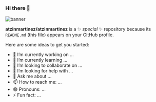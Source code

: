 ### Hi there 👋
<img src="https://user-images.githubusercontent.com/108831799/200049766-3617db89-cddb-4137-afa5-ae01a5cc9397.png" alt="banner">


**atzinmartinez/atzinmartinez** is a ✨ _special_ ✨ repository because its `README.md` (this file) appears on your GitHub profile.

Here are some ideas to get you started:

- 🔭 I’m currently working on ...
- 🌱 I’m currently learning ...
- 👯 I’m looking to collaborate on ...
- 🤔 I’m looking for help with ...
- 💬 Ask me about ...
- 📫 How to reach me: ...
- 😄 Pronouns: ...
- ⚡ Fun fact: ...

